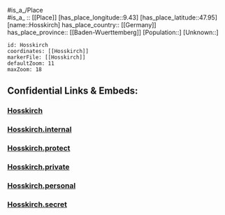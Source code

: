 ﻿---
location: [47.95,9.43] 
mapzoom: [7,12] 
mapmarker: city 
type: City
tags:
- geo/City


SpocWebEntityId: 31035
isDeleted: false
confidential: public

---
#is_a_/Place  
#is_a_ :: [[Place]] 
[has_place_longitude::9.43] 
[has_place_latitude::47.95] 
[name::Hosskirch] 
has_place_country:: [[Germany]]  
has_place_province:: [[Baden-Wuerttemberg]] 
[Population::] 
[Unknown::] 


```leaflet
id: Hosskirch
coordinates: [[Hosskirch]] 
markerFile: [[Hosskirch]] 
defaultZoom: 11 
maxZoom: 18
```


## Confidential Links & Embeds: 

### [Hosskirch](/_public/Earth/Continent/Europe/Europe~Central/Germany/Germany~West/Baden-Wuerttemberg/counties~BW/Ravensburg/cities~Ravensburg/Altshausen/City/Hosskirch.md) 

### [Hosskirch.internal](/_internal/Earth/Continent/Europe/Europe~Central/Germany/Germany~West/Baden-Wuerttemberg/counties~BW/Ravensburg/cities~Ravensburg/Altshausen/City/Hosskirch.internal.md) 

### [Hosskirch.protect](/_protect/Earth/Continent/Europe/Europe~Central/Germany/Germany~West/Baden-Wuerttemberg/counties~BW/Ravensburg/cities~Ravensburg/Altshausen/City/Hosskirch.protect.md) 

### [Hosskirch.private](/_private/Earth/Continent/Europe/Europe~Central/Germany/Germany~West/Baden-Wuerttemberg/counties~BW/Ravensburg/cities~Ravensburg/Altshausen/City/Hosskirch.private.md) 

### [Hosskirch.personal](/_personal/Earth/Continent/Europe/Europe~Central/Germany/Germany~West/Baden-Wuerttemberg/counties~BW/Ravensburg/cities~Ravensburg/Altshausen/City/Hosskirch.personal.md) 

### [Hosskirch.secret](/_secret/Earth/Continent/Europe/Europe~Central/Germany/Germany~West/Baden-Wuerttemberg/counties~BW/Ravensburg/cities~Ravensburg/Altshausen/City/Hosskirch.secret.md) 
